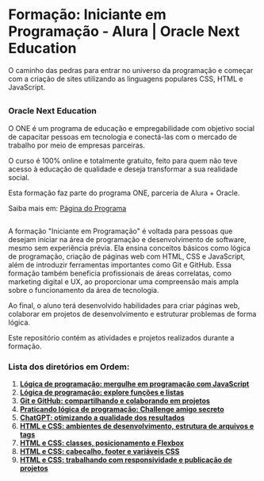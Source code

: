 # Formação: Iniciante em Programação - Alura | Oracle Next Education 

O caminho das pedras para entrar no universo da programação e começar com a criação de sites utilizando as linguagens populares CSS, HTML e JavaScript.

##

### Oracle Next Education

O ONE é um programa de educação e empregabilidade com objetivo social de capacitar pessoas em tecnologia e conectá-las com o mercado de trabalho por meio de empresas parceiras.

O curso é 100% online e totalmente gratuito, feito para quem não teve acesso à educação de qualidade e deseja transformar a sua realidade social.

Esta formação faz parte do programa ONE, parceria de Alura + Oracle.

Saiba mais em: [Página do Programa](https://www.oracle.com/br/education/oracle-next-education/)

##

A formação "Iniciante em Programação" é voltada para pessoas que desejam iniciar na área de programação e desenvolvimento de software, mesmo sem experiência prévia. Ela ensina conceitos básicos como lógica de programação, criação de páginas web com HTML, CSS e JavaScript, além de introduzir ferramentas importantes como Git e GitHub. Essa formação também beneficia profissionais de áreas correlatas, como marketing digital e UX, ao proporcionar uma compreensão mais ampla sobre o funcionamento da área de tecnologia.

Ao final, o aluno terá desenvolvido habilidades para criar páginas web, colaborar em projetos de desenvolvimento e estruturar problemas de forma lógica.

Este repositório contém as atividades e projetos realizados durante a formação.

### **Lista dos diretórios em Ordem:**

1. **[Lógica de programação: mergulhe em programação com JavaScript](https://github.com/marcoshsq/Iniciante_em_Programao_G8-ONE/tree/main/Curso%2001%20-%20Logica%20de%20programa%C3%A7ao%20-%20mergulhe%20em%20programa%C3%A7%C3%A3o%20com%20JavaScript/logica-js-projeto_inicial/logica-js-projeto_inicial)**  
2. **[Lógica de programação: explore funções e listas](https://github.com/marcoshsq/Iniciante_em_Programao_G8-ONE/tree/main/Curso%2002%20-%20Logica%20de%20programa%C3%A7ao%20-%20explore%20fun%C3%A7%C3%B5es%20e%20listas)**  
3. **[Git e GitHub: compartilhando e colaborando em projetos](https://github.com/marcoshsq/Iniciante_em_Programao_G8-ONE/tree/main/Curso%2003%20-%20Git%20e%20GitHub/projeto_curso_03)**  
4. **[Praticando lógica de programação: Challenge amigo secreto](https://github.com/marcoshsq/Iniciante_em_Programao_G8-ONE/tree/main/Curso%2004%20-%20Challenge%20amigo%20secreto)**  
5. **[ChatGPT: otimizando a qualidade dos resultados](https://github.com/marcoshsq/Iniciante_em_Programao_G8-ONE/tree/main/Curso%2005%20-%20ChatGPT%20-%20otimizando%20a%20qualidade%20dos%20resultados)**  
6. **[HTML e CSS: ambientes de desenvolvimento, estrutura de arquivos e tags](https://github.com/marcoshsq/Iniciante_em_Programao_G8-ONE/tree/main/Curso%2006%20-%20HTML%20e%20CSS%20-%20ambientes%20de%20desenvolvimento%2C%20estrutura%20de%20arquivos%20e%20tags)**  
7. **[HTML e CSS: classes, posicionamento e Flexbox](https://github.com/marcoshsq/Iniciante_em_Programao_G8-ONE/tree/main/Curso%2007%20-%20HTML%20e%20CSS%20-%20Classes%2C%20posicionamento%20e%20Flexbox/projeto_curso-07)**  
8. **[HTML e CSS: cabeçalho, footer e variáveis CSS](https://github.com/marcoshsq/Iniciante_em_Programao_G8-ONE/tree/main/Curso%2008%20-%20HTML%20e%20CSS%20-%20cabe%C3%A7alho%2C%20footer%20e%20variaveis%20CSS/projeto_curso-08)**  
9. **[HTML e CSS: trabalhando com responsividade e publicação de projetos](https://github.com/marcoshsq/Iniciante_em_Programao_G8-ONE/tree/main/Curso%2009%20-%20HTML%20e%20CSS%20-%20Trabalhando%20com%20Responsividade%20e%20Publica%C3%A7%C3%A3o%20de%20Projetos/projeto_final_do_curso)**  

